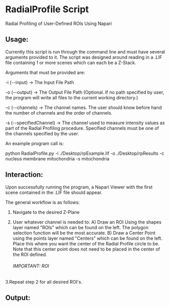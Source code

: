 # RadialProfile Script

Radial Profiling of User-Defined ROIs Using Napari

## Usage:

Currently this script is run through the command line and must have several arguments provided to it. The script was designed around reading in a .LIF file containing 1
or more scenes which can each be a Z-Stack.

Arguments that must be provided are:

-i (--input) -> The Input File Path

-o (--output) -> The Output File Path (Optional. If no path specified by user, the program will write all files to the current working directory.)

-c (--channels) -> The channel names. The user should know before hand the number of channels and the order of channels.

-s (--specifiedChannel) -> The channel used to measure intensity values as part of the Radial Profiling procedure. 
Specified channels must be one of the channels specified by the user.

An example program call is:

python RadialProfile.py -i ./Desktop/rpExample.lif -o ./Desktop/rpResults -c nucleus membrane mitochondria -s mitochondria

## Interaction:
Upon successfully running the program, a Napari Viewer with the first scene contained in the .LIF file should appear.

The general workflow is as follows:

1. Navigate to the desired Z-Plane

2. User whatever channel is needed to:
	A) Draw an ROI Using the shapes layer named "ROIs" which can be found on the left. The polygon selection function will be the most accurate.
	B) Draw a Center Point using the points layer named "Centers" which can be found on the left. Place this where you want the center of the Radial Profile circle to be.
	   Note that this center point does not need to be placed in the center of the ROI defined.
	###### IMPORTANT: ROI

3.Repeat step 2 for all desired ROI's.  




## Output:
